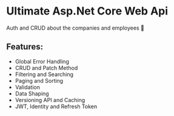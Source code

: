 # Ultimate Asp.Net Core Web Api

Auth and CRUD about the companies and employees 🤩

## Features:

- Global Error Handling
- CRUD and Patch Method
- Filtering and Searching
- Paging and Sorting
- Validation
- Data Shaping
- Versioning API and Caching
- JWT, Identity and Refresh Token
